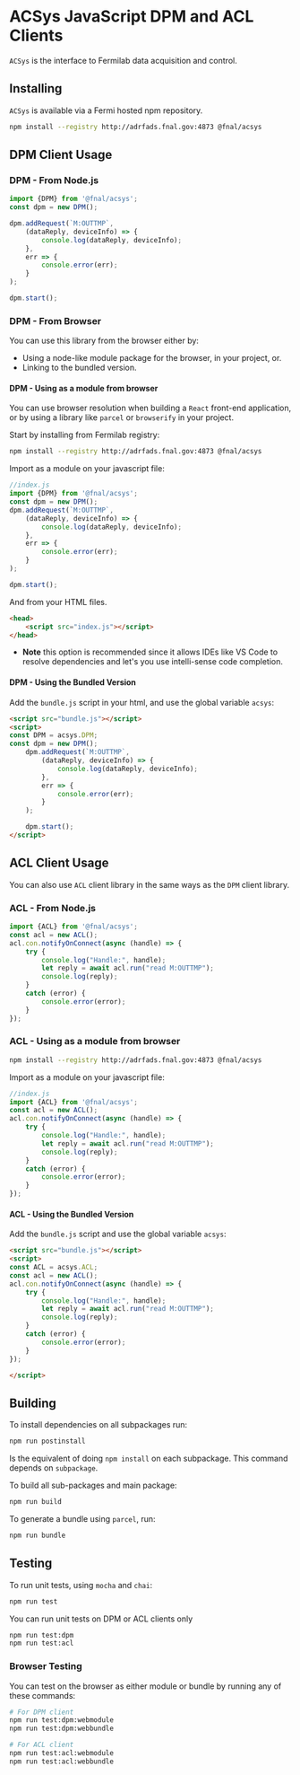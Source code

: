 # ACSys JavaScript DPM and ACL Clients

`ACSys` is the interface to Fermilab data acquisition and control.

## Installing

`ACSys` is available via a Fermi hosted npm repository.

```bash
npm install --registry http://adrfads.fnal.gov:4873 @fnal/acsys
```

## DPM Client Usage

### DPM - From Node.js

```javascript
import {DPM} from '@fnal/acsys';
const dpm = new DPM();

dpm.addRequest(`M:OUTTMP`,
    (dataReply, deviceInfo) => {
        console.log(dataReply, deviceInfo);
    },
    err => {
        console.error(err);
    }
);

dpm.start();
```

### DPM - From Browser

You can use this library from the browser either by:

- Using a node-like module package for the browser, in your project, or.
- Linking to the bundled version.

#### DPM - Using as a module from browser

You can use browser resolution when building a `React` front-end application, or by using a library like `parcel` or `browserify` in your project.

Start by installing from Fermilab registry:

```bash
npm install --registry http://adrfads.fnal.gov:4873 @fnal/acsys
```

Import as a module on your javascript file:

```javascript
//index.js
import {DPM} from '@fnal/acsys';
const dpm = new DPM();
dpm.addRequest(`M:OUTTMP`,
    (dataReply, deviceInfo) => {
        console.log(dataReply, deviceInfo);
    },
    err => {
        console.error(err);
    }
);

dpm.start();
```

And from your HTML files.

```html
<head>
    <script src="index.js"></script>
</head>
```

- **Note** this option is recommended since it allows IDEs like VS Code to resolve dependencies and let's you use intelli-sense code completion.

#### DPM - Using the Bundled Version

Add the `bundle.js` script in your html, and use the global variable `acsys`:

```html
<script src="bundle.js"></script>
<script>
const DPM = acsys.DPM;
const dpm = new DPM();
    dpm.addRequest(`M:OUTTMP`,
        (dataReply, deviceInfo) => {
            console.log(dataReply, deviceInfo);
        },
        err => {
            console.error(err);
        }
    );

    dpm.start();
</script>
```

## ACL Client Usage

You can also use `ACL` client library in the same ways as the `DPM` client library.

### ACL - From Node.js

```javascript
import {ACL} from '@fnal/acsys';
const acl = new ACL();
acl.con.notifyOnConnect(async (handle) => {
    try {
        console.log("Handle:", handle);
        let reply = await acl.run("read M:OUTTMP");
        console.log(reply);
    }
    catch (error) {
        console.error(error);
    }
});
```

### ACL - Using as a module from browser

```bash
npm install --registry http://adrfads.fnal.gov:4873 @fnal/acsys
```

Import as a module on your javascript file:

```javascript
//index.js
import {ACL} from '@fnal/acsys';
const acl = new ACL();
acl.con.notifyOnConnect(async (handle) => {
    try {
        console.log("Handle:", handle);
        let reply = await acl.run("read M:OUTTMP");
        console.log(reply);
    }
    catch (error) {
        console.error(error);
    }
});
```

#### ACL - Using the Bundled Version

Add the `bundle.js` script and use the global variable `acsys`:

```html
<script src="bundle.js"></script>
<script>
const ACL = acsys.ACL;
const acl = new ACL();
acl.con.notifyOnConnect(async (handle) => {
    try {
        console.log("Handle:", handle);
        let reply = await acl.run("read M:OUTTMP");
        console.log(reply);
    }
    catch (error) {
        console.error(error);
    }
});

</script>
```

## Building

To install dependencies on all subpackages run:

```bash
npm run postinstall
```

Is the equivalent of doing `npm install` on each subpackage. This command depends on `subpackage`.

To build all sub-packages and main package:

```bash
npm run build
```

To generate a bundle using `parcel`, run:

```bash
npm run bundle
```

## Testing

To run unit tests, using `mocha` and `chai`:

```bash
npm run test
```

You can run unit tests on DPM or ACL clients only

```bash
npm run test:dpm
npm run test:acl
```

### Browser Testing

You can test on the browser as either module or bundle by running any of these commands:

```bash
# For DPM client
npm run test:dpm:webmodule
npm run test:dpm:webbundle
```

```bash
# For ACL client
npm run test:acl:webmodule
npm run test:acl:webbundle
```
